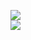 [![](https://img.shields.io/badge/Made%20With-Github%20Spray-lightgrey.svg?style=for-the-badge&logo=github)](https://github.com/Annihil/github-spray#16758)  
[![](https://i.imgur.com/2DrTn0Z.gif)](https://github.com/Annihil/github-spray)